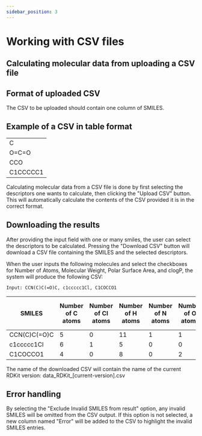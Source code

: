 ```yaml
---
sidebar_position: 3
---
```


# Working with CSV files

## Calculating molecular data from uploading a CSV file

## Format of uploaded CSV

The CSV to be uploaded should contain one column of SMILES. 

## Example of a CSV in table format

|           |
|-----------|
| C         |
| O=C=O     |
| CCO       |
| C1CCCCC1  |

Calculating molecular data from a CSV file is done by first selecting the descriptors one wants to calculate, then clicking the "Upload CSV" button. This will automatically calculate the contents of the CSV provided it is in the correct format. 

## Downloading the results

After providing the input field with one or many smiles, the user can select the descriptors to be calculated. Pressing the "Download CSV" button will download a CSV file containing the SMILES and the selected descriptors.

When the user inputs the following molecules and select the checkboxes for Number of Atoms, Molecular Weight, Polar Surface Area, and clogP, the system will produce the following CSV:

`Input: CCN(C)C(=O)C, c1ccccc1Cl, C1COCCO1`


| SMILES          | Number of C atoms | Number of Cl atoms | Number of H atoms | Number of N atoms | Number of O atoms | Number of atoms total | MolecularWeight  | PSA                  | clogP                  |
|-----------------|-------------------|--------------------|-------------------|-------------------|-------------------|-----------------------|------------------|----------------------|------------------------|
| CCN(C)C(=O)C    | 5                 | 0                  | 11                | 1                 | 1                 | 18                    | 101.084063972     | 20.31                | 0.4846                 |
| c1ccccc1Cl      | 6                 | 1                  | 5                 | 0                 | 0                 | 12                    | 112.00797784      | 0.0                  | 2.34                   |
| C1COCCO1        | 4                 | 0                  | 8                 | 0                 | 2                 | 14                    | 88.052429496      | 18.46                | 0.0332                 |



The name of the downloaded CSV will contain the name of the current RDKit version: data_RDKit_[current-version].csv

## Error handling

By selecting the "Exclude Invalid SMILES from result" option, any invalid SMILES will be omitted from the CSV output. If this option is not selected, a new column named "Error" will be added to the CSV to highlight the invalid SMILES entries. 